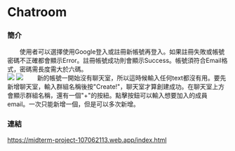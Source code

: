 # Chatroom

### 簡介
&emsp;&emsp;使用者可以選擇使用Google登入或註冊新帳號再登入。如果註冊失敗或帳號密碼不正確都會顯示Error。註冊帳號成功則會顯示Success。帳號須符合Email格式，密碼需長度需大於六碼。<br>
![](https://i.imgur.com/q7dMlHT.png)
![](https://i.imgur.com/QMUDODZ.png)
&emsp;&emsp;新的帳號一開始沒有聊天室，所以這時候輸入任何text都沒有用。要先新增聊天室，輸入群組名稱後按"Create!"，聊天室才算創建成功。在聊天室上方會顯示群組名稱，還有一個"+"的按紐。點擊按鈕可以輸入想要加入的成員email。一次只能新增一個，但是可以多次新增。
<br>

### 連結
https://midterm-project-107062113.web.app/index.html
